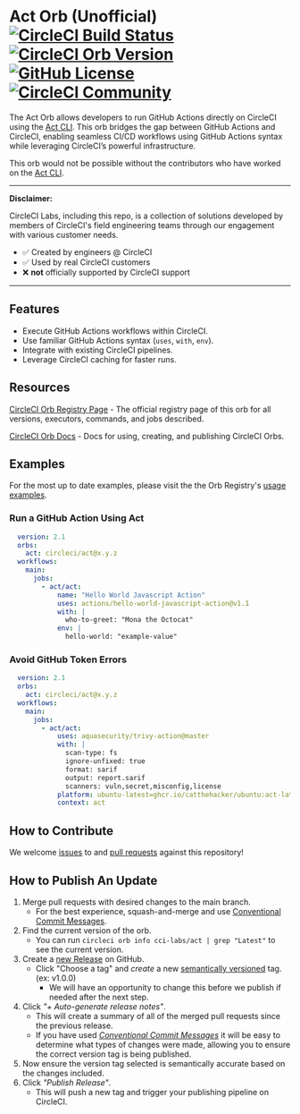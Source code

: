 # Act Orb (Unofficial) [![CircleCI Build Status](https://circleci.com/gh/CircleCI-Labs/act-orb.svg?style=shield "CircleCI Build Status")](https://circleci.com/gh/CircleCI-Labs/act-orb) [![CircleCI Orb Version](https://badges.circleci.com/orbs/cci-labs/act.svg)](https://circleci.com/developer/orbs/orb/cci-labs/act) [![GitHub License](https://img.shields.io/badge/license-MIT-lightgrey.svg)](https://raw.githubusercontent.com/CircleCI-Labs/act-orb/master/LICENSE) [![CircleCI Community](https://img.shields.io/badge/community-CircleCI%20Discuss-343434.svg)](https://discuss.circleci.com/c/ecosystem/orbs)

The Act Orb allows developers to run GitHub Actions directly on CircleCI using the [Act CLI](https://nektosact.com/). This orb bridges the gap between GitHub Actions and CircleCI, enabling seamless CI/CD workflows using GitHub Actions syntax while leveraging CircleCI’s powerful infrastructure.  

This orb would not be possible without the contributors who have worked on the [Act CLI](https://nektosact.com/). 

---
**Disclaimer:**

CircleCI Labs, including this repo, is a collection of solutions developed by members of CircleCI's field engineering teams through our engagement with various customer needs.

-   ✅ Created by engineers @ CircleCI
-   ✅ Used by real CircleCI customers
-   ❌ **not** officially supported by CircleCI support

---

## Features
- Execute GitHub Actions workflows within CircleCI.  
- Use familiar GitHub Actions syntax (`uses`, `with`, `env`).  
- Integrate with existing CircleCI pipelines.
- Leverage CircleCI caching for faster runs.


## Resources

[CircleCI Orb Registry Page](https://circleci.com/developer/orbs/orb/cci-labs/act) - The official registry page of this orb for all versions, executors, commands, and jobs described.

[CircleCI Orb Docs](https://circleci.com/docs/orb-intro/#section=configuration) - Docs for using, creating, and publishing CircleCI Orbs.

## Examples

For the most up to date examples, please visit the the Orb Registry's [usage examples](https://circleci.com/developer/orbs/orb/cci-labs/act#usage-examples).

### Run a GitHub Action Using Act
```yaml
  version: 2.1
  orbs:
    act: circleci/act@x.y.z
  workflows:
    main:
      jobs:
        - act/act:
            name: "Hello World Javascript Action"
            uses: actions/hello-world-javascript-action@v1.1
            with: |
              who-to-greet: "Mona the Octocat"
            env: |
              hello-world: "example-value"

```

### Avoid GitHub Token Errors
```yaml
  version: 2.1
  orbs:
    act: circleci/act@x.y.z
  workflows:
    main:
      jobs:
        - act/act:
            uses: aquasecurity/trivy-action@master
            with: |
              scan-type: fs
              ignore-unfixed: true
              format: sarif
              output: report.sarif
              scanners: vuln,secret,misconfig,license
            platform: ubuntu-latest=ghcr.io/catthehacker/ubuntu:act-latest
            context: act

```

## How to Contribute

We welcome [issues](https://github.com/CircleCI-Labs/act-orb/issues) to and [pull requests](https://github.com/CircleCI-Labs/act-orb/pulls) against this repository!

## How to Publish An Update
1. Merge pull requests with desired changes to the main branch.
    - For the best experience, squash-and-merge and use [Conventional Commit Messages](https://conventionalcommits.org/).
2. Find the current version of the orb.
    - You can run `circleci orb info cci-labs/act | grep "Latest"` to see the current version.
3. Create a [new Release](https://github.com/CircleCI-Labs/act-orb/releases/new) on GitHub.
    - Click "Choose a tag" and _create_ a new [semantically versioned](http://semver.org/) tag. (ex: v1.0.0)
      - We will have an opportunity to change this before we publish if needed after the next step.
4.  Click _"+ Auto-generate release notes"_.
    - This will create a summary of all of the merged pull requests since the previous release.
    - If you have used _[Conventional Commit Messages](https://conventionalcommits.org/)_ it will be easy to determine what types of changes were made, allowing you to ensure the correct version tag is being published.
5. Now ensure the version tag selected is semantically accurate based on the changes included.
6. Click _"Publish Release"_.
    - This will push a new tag and trigger your publishing pipeline on CircleCI.